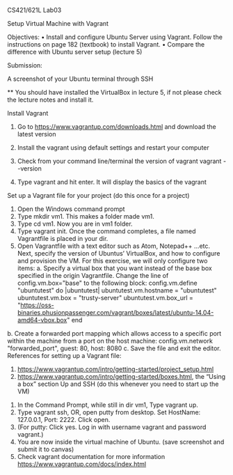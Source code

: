 CS421/621L Lab03

Setup Virtual Machine with Vagrant

Objectives:
•	Install and configure Ubuntu Server using Vagrant. Follow the instructions on page 182 (textbook) to install Vagrant.
•	Compare the difference with Ubuntu server setup (lecture 5)

Submission:

A screenshot of your Ubuntu terminal through SSH

** You should have installed the VirtualBox in lecture 5, if not please check the lecture notes and install it.

Install Vagrant
1. Go to https://www.vagrantup.com/downloads.html and download the latest version
2. Install the vagrant using default settings and restart your computer
3. Check from your command line/terminal the version of vagrant
		vagrant --version
 

4. Type vagrant and hit enter. It will display the basics of the vagrant



Set up a Vagrant file for your project (do this once for a project)
1.	 Open the Windows command prompt
2.	 Type mkdir vm1. This makes a folder made vm1.
3.	Type cd vm1. Now you are in vm1 folder.
4.	Type vagrant init. Once the command completes, a file named Vagrantfile is placed in your dir.
5.	Open Vagrantfile with a text editor such as Atom, Notepad++ …etc. Next, specify the version of Ubuntus’ VirtualBox, and how to configure and provision the VM. For this exercise, we will only configure two items:
a.	Specify a virtual box that you want instead of the base box specified in the origin Vagrantfile.
Change the line of config.vm.box="base" to the following block:
config.vm.define "ubuntutest" do |ubuntutest|  ubuntutest.vm.hostname = "ubuntutest"
ubuntutest.vm.box = "trusty-server"
ubuntutest.vm.box_url = "https://oss-binaries.phusionpassenger.com/vagrant/boxes/latest/ubuntu-14.04-amd64-vbox.box"
   end



b.	Create a forwarded port mapping which allows access to a specific port within the machine from a port on the host machine:
             config.vm.network "forwarded_port", guest: 80, host: 8080
  c. Save the file and exit the editor.
References for setting up a Vagrant file:
1) https://www.vagrantup.com/intro/getting-started/project_setup.html
2) https://www.vagrantup.com/intro/getting-started/boxes.html, the “Using a box” section
Up and SSH (do this whenever you need to start up the VM)
1.	In the Command Prompt, while still in dir vm1, Type vagrant up.
2.	Type vagrant ssh, OR, open putty from desktop. Set HostName: 127.0.0.1, Port: 2222. Click open.
3.	(For putty: Click yes. Log in with username vagrant and password vagrant.)
4.	You are now inside the virtual machine of Ubuntu. (save screenshot and submit it to canvas)
5.	 Check vagrant documentation for more information https://www.vagrantup.com/docs/index.html

